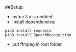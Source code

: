 ##Setup:
- pyton 3.x is nedded 
- install dependencies:
```
pip3 install requests
pip3 install SpeechRecognition
```
- put ffmpeg in root folder

